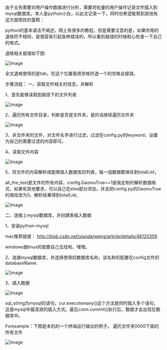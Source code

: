 由于业务需要对用户操作数据进行分析，需要将批量的用户操作记录文件插入到mysql数据库。本人是python小白，以此文记录一下，同时也希望能帮到其他有这方面困扰的童鞋：

python的基本语法不阐述，网上有很多的教程，但是需要注意的是，如果你用的退格符不相同，是很容易引起各种错误的，所以看到报错的时候耐心检查一下自己的格式。

退格相关报错如下图:

![Image](https://raw.githubusercontent.com/zhuangchuming/python_-Traverse_file/blob/master/imgs/1.jpg)

全文退格使用的是tab，在这个位置我用空格符退一个的空格会报错。

步骤流程：
一、获取文件相关的信息，并解析

1、首先能够读取到路径下的文件列表

![image](https://raw.githubusercontent.com/zhuangchuming/python_-Traverse_file/blob/master/imgs/2.jpg)

2、遍历所有文件目录，判断是否是文件夹，是的话继续遍历文件夹

![Image](https://raw.githubusercontent.com/zhuangchuming/python_-Traverse_file/blob/master/imgs/3.jpg)

3、非文件夹的文件，对文件名字进行过滤，过滤在config.py的keyword，设置为自己的需要过滤的内容即可。

4、读取文件内容

![Image](https://raw.githubusercontent.com/zhuangchuming/python_-Traverse_file/blob/master/imgs/4.jpg)

5、将文件的内容解析成能够插入数据库的列表，每一组数据都保存到totalList，

all_the_text是文件的所有内容，config.GaomuTrue==1是我定制的解析数据格式，如果有其他要求，可以自己在else部分添加，并且把config.py的GaomuTrue的值给改为0。解析结果得到totalList,

![Image](https://raw.githubusercontent.com/zhuangchuming/python_-Traverse_file/blob/master/imgs/5.jpg)

二、连接上mysql数据库，并创建表插入数据

1、安装python-mysql

mac推荐链接：
http://blob.csdn.net/xiaodanpeng/article/details/46120359

windows跟linux的就要自己去找啦，嘿嘿。

2、连接mysql数据库，并选择使用的数据库名称，该名称的配置在config文件的databaseName.

![Image](https://raw.githubusercontent.com/zhuangchuming/python_-Traverse_file/blob/master/imgs/6.jpg)

3、插入数据

![Image](https://raw.githubusercontent.com/zhuangchuming/python_-Traverse_file/blob/master/imgs/7.jpg)

sql_string为mysql的语句，cur.executemany()这个方法是同时插入多个语句，这是mysql中最高效的插入方式。最后conn.commit()执行后，数据才会出现在数据库中。

Forexample：下图是本机的一个终端运行输出的例子。
遍历文件夹0000下面的所有文件

![Image](https://raw.githubusercontent.com/zhuangchuming/python_-Traverse_file/blob/master/imgs/8.jpg)

